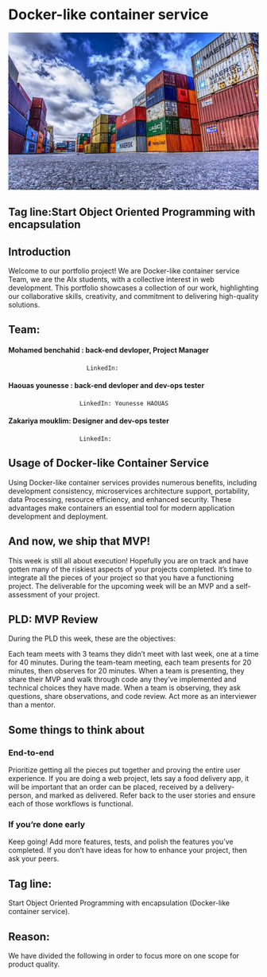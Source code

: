 # Docker-like container service

![fun](container-3118783_640.jpg)

## Tag line:Start Object Oriented Programming with encapsulation

## Introduction
Welcome to our portfolio project! We are Docker-like container service Team, we are the Alx students, with a collective interest in web development. This portfolio showcases a collection of our work, highlighting our collaborative skills, creativity, and commitment to delivering high-quality solutions.

## Team:
#### Mohamed benchahid :	back-end devloper, Project Manager
                          LinkedIn:
#### Haouas younesse :	back-end devloper and dev-ops tester
                        LinkedIn: Younesse HAOUAS
#### Zakariya mouklim:	Designer and dev-ops tester
                        LinkedIn:

## Usage of Docker-like Container Service
Using Docker-like container services provides numerous benefits, including development consistency, microservices architecture support, portability, data Processing, resource efficiency, and enhanced security. These advantages make containers an essential tool for modern application development and deployment.

## And now, we ship that MVP!
This week is still all about execution! Hopefully you are on track and have gotten many of the riskiest aspects of your projects completed. It’s time to integrate all the pieces of your project so that you have a functioning project. The deliverable for the upcoming week will be an MVP and a self-assessment of your project.

## PLD: MVP Review
During the PLD this week, these are the objectives:

Each team meets with 3 teams they didn’t meet with last week, one at a time for 40 minutes.
During the team-team meeting, each team presents for 20 minutes, then observes for 20 minutes.
When a team is presenting, they share their MVP and walk through code any they’ve implemented and technical choices they have made.
When a team is observing, they ask questions, share observations, and code review. Act more as an interviewer than a mentor.
## Some things to think about
### End-to-end
Prioritize getting all the pieces put together and proving the entire user experience. If you are doing a web project, lets say a food delivery app, it will be important that an order can be placed, received by a delivery-person, and marked as delivered. Refer back to the user stories and ensure each of those workflows is functional.

### If you’re done early
Keep going! Add more features, tests, and polish the features you’ve completed. If you don’t have ideas for how to enhance your project, then ask your peers.

## Tag line:
Start Object Oriented Programming with encapsulation (Docker-like container service).

## Reason:
We have divided the following in order to focus more on one scope for product quality.
